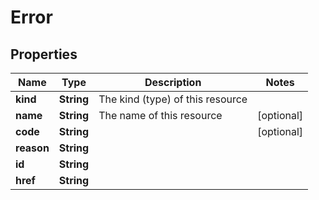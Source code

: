 

# Error


## Properties

Name | Type | Description | Notes
------------ | ------------- | ------------- | -------------
**kind** | **String** | The kind (type) of this resource | 
**name** | **String** | The name of this resource |  [optional]
**code** | **String** |  |  [optional]
**reason** | **String** |  | 
**id** | **String** |  | 
**href** | **String** |  | 



